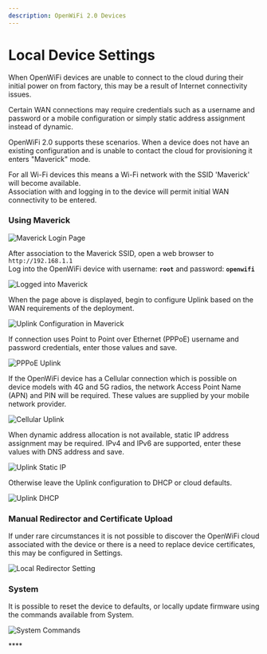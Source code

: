 ```yaml
---
description: OpenWiFi 2.0 Devices
---
```


# Local Device Settings

When OpenWiFi devices are unable to connect to the cloud during their initial power on from factory, this may be a result of Internet connectivity issues. 

Certain WAN connections may require credentials such as a username and password or a mobile configuration or simply static address assignment instead of dynamic. 

OpenWiFi 2.0 supports these scenarios. When a device does not have an existing configuration and is unable to contact the cloud for provisioning it enters "Maverick" mode. 

For all Wi-Fi devices this means a Wi-Fi network with the SSID 'Maverick' will become available.   
Association with and logging in to the device will permit initial WAN connectivity to be entered. 

### Using Maverick

![Maverick Login Page](../../.gitbook/assets/screen-shot-2021-07-29-at-5.04.23-pm.png)

After association to the Maverick SSID, open a web browser to `http://192.168.1.1`   
Log into the OpenWiFi device with username: **`root`** and password: **`openwifi`**

![Logged into Maverick](../../.gitbook/assets/screen-shot-2021-07-29-at-5.06.35-pm.png)

When the page above is displayed, begin to configure Uplink based on the WAN requirements of the deployment.

![Uplink Configuration in Maverick](../../.gitbook/assets/screen-shot-2021-07-29-at-5.07.50-pm.png)

If connection uses Point to Point over Ethernet \(PPPoE\) username and password credentials, enter those values and save.

![PPPoE Uplink](../../.gitbook/assets/screen-shot-2021-07-29-at-5.09.14-pm.png)

If the OpenWiFi device has a Cellular connection which is possible on device models with 4G and 5G radios, the  network Access Point Name \(APN\) and PIN will be required. These values are supplied by your mobile network provider. 

![Cellular Uplink](../../.gitbook/assets/screen-shot-2021-07-29-at-5.11.05-pm.png)

When dynamic address allocation is not available, static IP address assignment may be required. IPv4 and IPv6 are supported, enter these values with DNS address and save. 

![Uplink Static IP](../../.gitbook/assets/screen-shot-2021-07-29-at-5.12.39-pm.png)

Otherwise leave the Uplink configuration to DHCP or cloud defaults. 

![Uplink DHCP](../../.gitbook/assets/screen-shot-2021-07-29-at-5.13.40-pm.png)

### Manual Redirector and Certificate Upload

If under rare circumstances it is not possible to discover the OpenWiFi cloud associated with the device or there is a need to replace device certificates, this may be configured in Settings.

![Local Redirector Setting](../../.gitbook/assets/screen-shot-2021-07-29-at-5.16.01-pm.png)

### System

It is possible to reset the device to defaults, or locally update firmware using the commands available from System. 

![System Commands](../../.gitbook/assets/screen-shot-2021-07-29-at-5.17.13-pm.png)













\*\*\*\*

